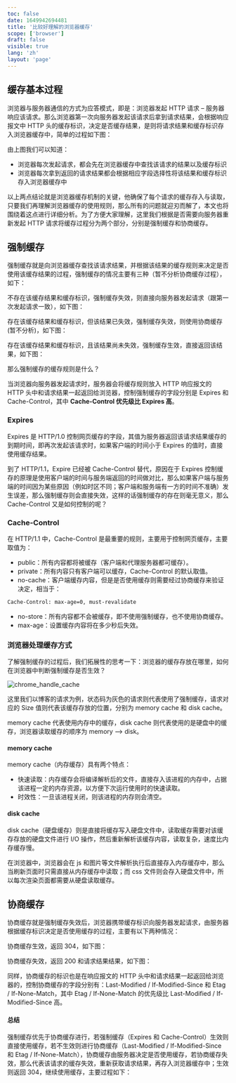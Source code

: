 ```yaml
---
toc: false
date: 1649942694481
title: '比较好理解的浏览器缓存'
scope: ['browser']
draft: false
visible: true
lang: 'zh'
layout: 'page'
---
```


<BookMark link="https://mp.weixin.qq.com/s/d2zeGhUptGUGJpB5xHQbOA" title="【第1250期】彻底理解浏览器的缓存机制" desc="浏览器的缓存机制也就是我们说的HTTP缓存机制，其机制是根据HTTP报文的缓存标识进行的。" refIcon="https://res.wx.qq.com/a/wx_fed/assets/res/NTI4MWU5.ico" author="@叶河英 | 前端早读课" />

## 缓存基本过程

浏览器与服务器通信的方式为应答模式，即是：浏览器发起 HTTP 请求 – 服务器响应该请求。那么浏览器第一次向服务器发起该请求后拿到请求结果，会根据响应报文中 HTTP 头的缓存标识，决定是否缓存结果，是则将请求结果和缓存标识存入浏览器缓存中，简单的过程如下图：

<CenterImg src="https://res.zrain.fun/images/2022/06/browser_cache_first_req-3212b9698ff882d8415f1499c6ae6ac6.png" alt="browser_cache_first_req" zoom="40%" source="https://app.diagrams.net/#R7Vpdb%2BMoFP01PG5lG38%2BxvnYaqQZzagj7faR2iRm1zGRTSbp%2FPoBjBMbu01axXFaOYoSuMDFcA8nHAiA0%2FX%2B7xxtkq80ximwjHgP4AxYlmkFFv8SlufS4gZuaVjlJFaVjoYH8hsro6GsWxLjolGRUZoysmkaI5plOGING8pzumtWW9K02esGrXDL8BChtG39h8QsKa2%2B5R3t95iskqpn0w3KkjWqKquRFAmK6a5mgnMApzmlrEyt91Ocismr5qVst3ih9PBgOc7YOQ0Km%2Bx%2FfPnxbZfeL%2F8rsi9Waj7%2Bpbz8QulWDRjMXRA6wF%2BAuQ8mHvB9MHdAEICJr8bBnqvJyek2i7HwbwAY7hLC8MMGRaJ0x%2BHAbQlbpzxn8uSSpOmUpjSXbWEU4yf%2FidsLltP%2Fca0EujCAsWhBM7ZAa5IK7HzFeU52mM8qzlXZA93msrOEMQ4Hy4ET%2FsEnQHyICsXditJVitGGFHcRXcuCqJBVF8vSM0%2FqvtWc4Jzh%2FYuTbR5CyLGP6RqznDszVIMDfhXsA5Xd1TCkTEkNPrayIYXa1cHxMbA8oWL7hjhbb4rz3APhFARQWCYzEFw28stlFPF%2BPmnkbXhbkYedkQ%2BmwJ%2BJ8PoTMDH7WeFYvj5rnF37tuJsj0x%2BFSa3vYED7Y5UPhCVDx56b%2BTyq3D54IH224HWo4mzeCL0Dc9lNMPN6DVDzWchf%2F5XZO6cKvuoasrMbF%2BvOXuucnvCas147rFWcmwkMlWbGBWJ7NgcHBI4bkk7DRB8QqsnOPGzylC%2BwuyUkGoDrAYgpwNAlS3HKWLkV%2FNxu1ClevhOCR%2FIAb%2Bm18QvNDVglsNUreoaUXN0EKvKkeVqjsp5aDmSID8M%2B%2F24Dy6K%2BwYWr7kIPgHu3TNxbw2Je1uDK9Thei7u7VMLqGfcV92NwB8c%2BN6ZwIdDAt9xNLw67wS%2Ba2iOjCsDv%2BMAUgd%2BkaCNSC5TvFcrIKwthihFRUGi19bDRxOsp4E8FPAsjShN%2F72M655w1Dfwuk5EPTCZivfcBqEP%2BBNxdSUsUlRxeR2YQmFzqR169z9%2Ffpdye8EzUoCbwLdkvUDIMR3EXJywJkRRSlaZwC%2BPrIy9kDAkQulEFaxJHIvmYY4L8hs9SVcCzhsxKXKanBA4M%2BFry2hR3p2YLVyrX4v6IqhMH1eyHc7bKvw4bclmdi0Eqy%2FNZnactPZOZTd%2FAHO7VKYzUEvNny2avBOO%2BqayF45%2BLUlc5flQ0HEQKCyhtPA6c1FNHB1ZwJ9K3jOA7ymG892Rz3rmM2g4TRCZHXxmXZXPnHFr9pH4TKchvpW%2FM2ovzeHZCqHt9rrs1nXfceZubCStfknLMTXS6jg3N42rklbHFUnvpHXzlyO3S1qcXRokZTW5xr0IhbWY8cqn2mbHdU6HdHxlO9beu5UXvbakQl9c%2BI1c1zPXaRs0CAffoJ1xWzJu0G6H63QasuFF2M12X6PQE530zHwV9rXNW2gISfk2wmsp0mMRp0CedkYK7P3MrUmBttFBgfZlKJBnj3%2BNLuF4%2FIM5nP8B" />

由上图我们可以知道：

- 浏览器每次发起请求，都会先在浏览器缓存中查找该请求的结果以及缓存标识
- 浏览器每次拿到返回的请求结果都会根据相应字段选择性将该结果和缓存标识存入浏览器缓存中

以上两点结论就是浏览器缓存机制的关键，他确保了每个请求的缓存存入与读取，只要我们再理解浏览器缓存的使用规则，那么所有的问题就迎刃而解了，本文也将围绕着这点进行详细分析。为了方便大家理解，这里我们根据是否需要向服务器重新发起 HTTP 请求将缓存过程分为两个部分，分别是强制缓存和协商缓存。

## 强制缓存

强制缓存就是向浏览器缓存查找该请求结果，并根据该结果的缓存规则来决定是否使用该缓存结果的过程，强制缓存的情况主要有三种（暂不分析协商缓存过程），如下：

不存在该缓存结果和缓存标识，强制缓存失效，则直接向服务器发起请求（跟第一次发起请求一致），如下图：

<CenterImg src="https://res.zrain.fun/images/2022/06/browser_cache_force_caching_disable-f87ce697c43a13dc647035f0971e1b14.png" alt="browser_cache_force_caching_disable" zoom="40%" source="https://app.diagrams.net/#R7Zpbb9sgFMc%2FDY%2BrbOPro53LKk3TpnXS1kdqk5jWNhEmTdpPP8A48a1pWjWXVYmq1BzgYDg%2F%2FvEhAXCUr78ytEi%2F0wRnwDKSNYBjYFmmFVjin7Q8VRbXDirDnJFEN9oabsgz1kZDW5ckwWWrIac042TRNsa0KHDMWzbEGF21m81o1h51gea4Z7iJUda3%2FiEJTyurb3lb%2BzUm87Qe2XT1%2FHJUN9YzKVOU0FXDBCcAjhilvLrK1yOcycWr16XqN32hdnNjDBd8nw7026%2Fi%2Fvnh17X%2F4%2B5h%2FXh%2Fa%2Bf3X7SXR5Qt9YTBxAWRA%2FwpmPgg9IDvg4kDggCEvp4Hf6oXh9FlkWDp3wAwWqWE45sFimXtSuAgbCnPM1EyxeWMZNmIZpSpvjBO8J1%2FJ%2BwlZ%2FQBN2qgCwOYyB604FOUk0yy8x0zRlZYrCpmuu6GLpkaLOVc4GA5MBRvYgHkm2xQXs0pnWcYLUh5FdNcVcSlajqdVZ7FZde3XhPMOF6%2FuNjmJoSCfUxzzJlwZugOG3419oEurhoMaVPawMfWNqSpnW8cbwMrLnRs3xBn601xnnggGoEASks4BsHHRn42i2MxzieNvA3PK%2FJwMPLBCPhjGV4%2FBKF5mB2O1euzxtm1zyvO9kXJj6Lk0D5xoJ2LlJ9Iyk8eevei5UfR8pMH2usHuhtNXCShzG9EqaAFbkevHWqxCuzpryxcOXXxVrdUhfG62XL8VJfWhDe6idJto2bbSRbqPgkqUzWweXIkcNJL7TpAiAWt7%2BCVj1WO2Bzz1xKpPmANgJwBgGobwxni5LF9u0NU6RF%2BUiImsuHX9Dr8mh0wq2nqXs0cseNok6xqR5bbcVStQ8%2BRgnwz7fdz738o9y0Wj7kJPgH3zp7cW6fk3u7gCru47su9%2FdoGOjD3wYX7M%2BHe3ZN7eEruHaeDq%2FNO7l2j48g4Lvf1NtsFfpmihbycZXitd0DU2AxxhsqSxLv2w%2F%2BWr74O8qnAszo6afrvFVzXuDIaL2u320NjOHQM7oFwJP8mNoh8IO5IpFrSojIskWsHpky3Rd4dede%2Ff%2F9UufdUFFQ2bgLfUu0CmZt1kRaZCm8DizIyLyTNIs6KBJnPkBhloa7ISZLI7hHDJXlGd8qVhHshF0UtkxMBZyx9LTktqy9SzB7l%2BrOjuSVq0%2F%2Bbv20O32p%2BnH7%2BZg5tC%2BtQCZw5cOB%2BcGE7%2B9OY8xW23XrUS%2FT3zqc6etlzdGhhGz79jywlY9XRUTBwRigtkbKINhPZTJ4qWcAfKRU0gO9pvfPdi7odWN2g4bQhMgfUzTqqug182XB5bDtfdevKkHjMH1K7N2cP3i7RPHouMfTFyJ5PahcJO6yEOWZHwrwBCTM%2BRsJEcfujmgqu7U%2BT4OQf" />

存在该缓存结果和缓存标识，但该结果已失效，强制缓存失效，则使用协商缓存(暂不分析)，如下图：

<CenterImg src="https://res.zrain.fun/images/2022/06/browser_cache_force_caching_disable_part_2-a1bdf16adf72c8ecb6444156dc58e2d8.png" alt="browser_cache_force_caching_disable_part_2" zoom="40%" source="https://app.diagrams.net/#R7Zpbb5swFMc%2FjR9XAQYCj5DLKk3TpnXS1kcHnOAWcGScJu2nn21Mwq1JWjWXVclDYh%2FsY%2Bzz8z8cJwAOs%2FVXhhbJdxrjFFhGvAZwBCzLtHxLfEjLc2lxbb80zBmJdaOt4Y68YG00tHVJYlw0GnJKU04WTWNE8xxHvGFDjNFVs9mMps1RF2iOO4a7CKVd6x8S86S0etZga7%2FFZJ5UI5uunl%2BGqsZ6JkWCYrqqmeAYwCGjlJelbD3EqVy8al3KfpNXrm5ujOGcH9KBfvuVP7w8%2Frr1fkwf108P93b28EV7eULpUk8YjF0QOsCbgLEHggHwPDB2gO%2BDwNPz4M%2FV4jC6zGMs%2FRsAhquEcHy3QJG8uhI4CFvCs1TUTFGckTQd0pQy1RdGMZ56U2EvOKOPuHYFutCHsexBcz5BGUklO98xY2SFxapipq%2Fd0SVTgyWcCxwsBwbiTSyAfJMNips5pfMUowUpbiKaqQtRoZpOZqVnUWz71muCGcfrVxfb3IRQsI9phjkTzgzdYcOvxt7X1VWNIW1KavjY2oY0tfON421gRUHH9g1xtt4U5%2FEAhEPgQ2kJRsD%2F2MjPZlEkxvmkkbfhZUUe9kbeHwJvJMPrBSAwj7PDsXp91ji79mXF2b4q%2BUmUHNpnDrRzlfIzSfnZQ%2B9etfwkWn72QA%2B6gW5HE%2BdxIPMbUctpjpvRa4ZarAJ7%2FisrN05VvdctVWW0rrccPVe1NeG1bqJ2X7uy7SQrVZ8YFYka2Dw7EjjupHYtIMSCVnew52uVIzbHfF8i1QWsBpDTA1BlYzhFnDw1b7ePKj3CT0rERDb8moMWv2YLzHKaulc9R2w52iSr2pHlthyV69BxpCDfTPv93Hsfyn2DxVNugk%2FAvXMg99Y5ubdbuMI2rodyb%2B%2FbQEfm3r9yfyHcuwdyD8%2FJveO0cHXeyb1rtBwZp%2BW%2B2ma7wC8StJDFWYrXegeEtc0QpagoSLRrP%2Fxv%2Bep%2BkM8FntXSSdN7r%2BC6xo1Re1m73R4bw75jcJVQ%2B6bMqUVyHQ5uf%2F%2F%2BqRLsiaiolNsEXtnOlwlYm1uRjvAmlSgl81wiK4Kpwi2TFhKhNNAXMhLHsnvIcEFe0FS5kgQv5MzVWjghcEbS15LTovy1xOygrL8g6txXpv83SYOtgxjT6SZpptnDvnWsLM3sOVU%2Funpd%2FJHL5arXbtGx3vsl2hbFjqNjq1ffEX912idPg4b9B4HSEiqLC%2FyxbCYbW8AbSktgAG%2Bg9c5zwdgG4UgVpBaCsBzCliIouzvy0NFyU6l4UyZKc1nSIhoESkSFmtpqiFAO13M%2FnUGvknrks22%2FRa7ZI6mDng0JjyapPT9jXB8IL1dS29onEog%2BiX1zXjLYpdQnz1L6f3IRmycMlB4KvXK1agWOfmD0bPWMGMhmB2ndK%2BK5%2Fwn0qpLHVUnHcJoq6faopPUxKimq238Elfxu%2F1cFx%2F8A" />

存在该缓存结果和缓存标识，且该结果尚未失效，强制缓存生效，直接返回该结果，如下图：

<!-- ![img](https://res.zrain.fun/images/2022/03/162db6359acd19d3-tplv-t2oaga2asx-watermark-7bdc469e3befed1535fe386954049309.webp) -->
<CenterImg src="https://res.zrain.fun/images/2022/06/browser_cache_force_caching_disable_part_3-a675f644a319bb233c3fc6db6c7530d0.png" alt="browser_cache_force_caching_disable_part_3" zoom="40%" source="https://app.diagrams.net/#R7Vnfb5swEP5r%2FLgqYCDwCAlZpWnatE7a%2BuiAA24NjozTpP3rZxuT8GtNOzVNO7UPqe%2Fz%2BYzvvrucCYCzYveZo3X%2BlaWYAnuS7gCcA9u27MCW%2FxRyXyOeE9RAxklqlA7AFXnABpwYdENSXHUUBWNUkHUXTFhZ4kR0MMQ523bVVox2d12jDA%2BAqwTRIfqLpCKvUd%2BeHvBLTLK82dnyzPkK1Cibk1Q5Stm2BcEYwBlnTNSjYjfDVDmv8Uu9bvGX2f2DcVyKpyxgX36UNw%2B3Py79b8vb3d3NtVPcfDJW7hDdmAOD2AORC%2FwFiH0QToHvg9gFQQBC35xD3DfO4WxTpljZnwAYbXMi8NUaJWp2K%2BkgsVwUVEqWHK4IpTNGGddrYZLipb%2BUeCU4u8WtGejBAKZqBSvFAhWEKu58xZyTLZZexdzMXbEN15vlQkg62C4M5Yd0gPpQCtVFxlhGMVqT6iJhhZ5IKq26WNWW5bBv2%2FgEc4F3f3W2tQ%2Bh5D5mBRZcGpuYBXv%2BGtoHRty2OGSgvEUfx2DIsDbbGz4EVg5MbJ8RZ%2FtZcY6nIJqBACoknIPgZSO%2FWiWJ3Oc%2FjbwD31bknY8Mf5UMP3ug3Y8UP1OKnz3002Ho%2B9HEZRqqdkhKJStxN3rdUEsv8PvfSrhwG%2FHaaGphvmtrzu8baUdEa5mUrlszh0VKaNakqMr1xtbZKYHTQSfYI4R0aPMER6qtQDzD4ljfNSRYi0DuCIEajGOKBLnrPu4Yq8wO3xmRB9nz15p2%2BQutHjHrY5pV7ZayZ2jf2zaJ4PUM1X4YGNIk3x%2F733nvvyjvO1x8zST4D3jvPpH39jl57%2FToCvt0fSrvnWMJdGLeN9s9Rnx53Vyr4YrincmAqJUMCUVVRZLH8uG9tXPHiXwu4tk9vlj%2BvxLPm1xMWn%2F242ZPTcOxtwe63wws1XLK3jOaXv78%2BV33nwsp6I7UAn6tFwB%2FPuCtbMtEl5WIkqxUlJXB1OFWzRtJEA3NREHSVC2POK7IA1pqU4rBa3Vy7Qs3Au5c2doIVtUvmawBlc0XRJv3DfR%2Bm1XYu6dY7rBZtawR7tun6latkZcRJ69eb%2F5G8nar1%2BNFZ7%2FLs5vHXlEcGDp19YKj1au%2BDKt78mz8nqyQSCMeCGKlppRt4M8UEk6APzX1zvdA7IDIB4GjlaXBUNtxVBFUiKvu5LZHVcVbcjnK1EhtEUQg0qv8GISurqYLbcdVU3Lf4xf4j0r6wm98gh5hrZFKOh3JQ%2Fj8SirFwy8DNeMPv6%2FA%2BA8%3D" />

那么强制缓存的缓存规则是什么？

当浏览器向服务器发起请求时，服务器会将缓存规则放入 HTTP 响应报文的 HTTP 头中和请求结果一起返回给浏览器，控制强制缓存的字段分别是 Expires 和 Cache-Control，其中 **Cache-Control 优先级比 Expires 高**。

### Expires

Expires 是 HTTP/1.0 控制网页缓存的字段，其值为服务器返回该请求结果缓存的到期时间，即再次发起该请求时，如果客户端的时间小于 Expires 的值时，直接使用缓存结果。

到了 HTTP/1.1，Expire 已经被 Cache-Control 替代，原因在于 Expires 控制缓存的原理是使用客户端的时间与服务端返回的时间做对比，那么如果客户端与服务端的时间因为某些原因（例如时区不同；客户端和服务端有一方的时间不准确）发生误差，那么强制缓存则会直接失效，这样的话强制缓存的存在则毫无意义，那么 Cache-Control 又是如何控制的呢？

### Cache-Control

在 HTTP/1.1 中，Cache-Control 是最重要的规则，主要用于控制网页缓存，主要取值为：

- public：所有内容都将被缓存（客户端和代理服务器都可缓存）。
- private：所有内容只有客户端可以缓存，Cache-Control 的默认取值。
- no-cache：客户端缓存内容，但是是否使用缓存则需要经过协商缓存来验证决定，相当于：

```txt
Cache-Control: max-age=0, must-revalidate
```

- no-store：所有内容都不会被缓存，即不使用强制缓存，也不使用协商缓存。
- max-age：设置缓存内容将在多少秒后失效。

### 浏览器处理缓存方式

了解强制缓存的过程后，我们拓展性的思考一下：浏览器的缓存存放在哪里，如何在浏览器中判断强制缓存是否生效？

![chrome_handle_cache](https://res.zrain.fun/images/2022/06/chrome_handle_cache-fcabce753075c788d4b4978b40c35d45.png)

这里我们以博客的请求为例，状态码为灰色的请求则代表使用了强制缓存，请求对应的 Size 值则代表该缓存存放的位置，分别为 memory cache 和 disk cache。

memory cache 代表使用内存中的缓存，disk cache 则代表使用的是硬盘中的缓存，浏览器读取缓存的顺序为 memory –> disk。

#### memory cache

memory cache（内存缓存）具有两个特点：

- 快速读取：内存缓存会将编译解析后的文件，直接存入该进程的内存中，占据该进程一定的内存资源，以方便下次运行使用时的快速读取。
- 时效性：一旦该进程关闭，则该进程的内存则会清空。

#### disk cache

disk cache（硬盘缓存）则是直接将缓存写入硬盘文件中，读取缓存需要对该缓存存放的硬盘文件进行 I/O 操作，然后重新解析该缓存内容，读取复杂，速度比内存缓存慢。

在浏览器中，浏览器会在 js 和图片等文件解析执行后直接存入内存缓存中，那么当刷新页面时只需直接从内存缓存中读取；而 css 文件则会存入硬盘文件中，所以每次渲染页面都需要从硬盘读取缓存。

## 协商缓存

协商缓存就是强制缓存失效后，浏览器携带缓存标识向服务器发起请求，由服务器根据缓存标识决定是否使用缓存的过程，主要有以下两种情况：

协商缓存生效，返回 304，如下图：

<CenterImg src="https://res.zrain.fun/images/2022/06/browser_cache_negotiation_caching_enable_part_1-eee330e15c5a9d17dc7adae6f3bc9c2e.png" alt="browser_cache_negotiation_caching_enable_part_1" zoom="40%" source="https://app.diagrams.net/#R7Ztdc5s4FIZ%2FjS6bAcTnJdh4M5ltp910p%2BtLAjLQxcgLSu3k168khA2CxDRjbCdDLhLpSDoyOq%2Be6IgEwNl690cRbJLPOEIZ0JRoB%2BAcaJqqORr9wSxPlcV0zMoQF2kkOh0M9%2BkzEkZFWB%2FTCJWtjgTjjKSbtjHEeY5C0rIFRYG37W4rnLVn3QQx6hjuwyDrWn%2BkEUkqq61ZB%2FstSuOknlk1naplHdSdxZOUSRDhbcMEfQBnBcakKq13M5SxxavXpRq3eKF1%2F8EKlJMhA0o93X27%2B%2FZlm92ufpb5nZapy0%2FCy68gexQPDHwTeAawF8C3gWsB2wa%2BARwHuLZ4DvJUL06BH%2FMIMf8KgN42SQm63wQha91SOVBbQtYZram0uEqzbIYzXPCxMIzQg%2F1A7SUp8L%2Bo0QJN6MCIjcA5WQTrNGPa%2BYyKIt0iuqqoEG33%2BLHgkyWEUDloBnTpN7oA7BvrUN7EGMcZCjZpeRPiNW8IS951sao806LsW6wJKgjavbjY6j6EVPsIrxEpqDNFDNjrV8jeEdVtQ0PClDTkowtbIFQb7x0fAksLIra%2FEWftt%2BLsW8CbAQcyizsHzmkjv1qFIZ3ng0Zeh9cVedgbeWcG7DkLr%2B0CVx1nhyP%2B9VHjbOrXFWd9IvlZSG7oxmUDbU4ovxDKLx56a2L5WVh%2B8UDb3UDL0UR55LL8htZynKN29NqhpqtQPP3DKjdGXV2Knrwy3zV7zp%2Fq2i4ljWG0tmy0HAaxSj0mCsqET6xeXBIo6qR2kiDogtaf4MivVRIUMSLHEqmuwBoCMnoEVNsKlAUk%2FdX%2BuH2qEjN8xSl9kL1%2BVautX6hKwqweU4xq5oiSo32yKhxppuSoWoeOIy7y%2FWO%2FXffOSXXf0uI5N8EH0L05UPfaJXWvS3KFslyH6l4%2FtoFG1n093ST8iwvfGih8eEnhG4akV%2BONwjcVyZFyZuH3XEDKwi%2BTYMOKqwztxA7wGpshzIKyTMPX9sN7S1iPC%2FlSwtMkUKr2W4lrHnE0tvD6bkR5Du2oLI2m%2BbRn3X7%2F%2FpXn1Ata4Vm2Cuyqn8NyLlmpNAMhbR0GWRrnTKQ0fDzALE9JwyBzRcM6jSI23CtQmT4HD9wV0%2ByGPTlfC8MDxpz5eiS4rF6QqB3xil8JTaXXpvebl0Hp7kWtVdwQu6r2qF0bKzFTe65TR%2BfV1d%2ByXC%2BvZMx0UvbBmZF1xNHYvOq7362v9NiVz6z%2Fto9ZPG4xgeOzbqyzBuwZs7gKsC1BONsEvg68OS8w%2BgGvmkJn2GPDDXazqJkZY9xDQUsxKwlsui7HJuWnzqfw2HQ9n6cz6QTRkS%2BwHUm5Sg9ErZ4tCEeDqDEd%2Bt4TRGX20SThRml8SQ4H5x5dt%2BdFav%2BbFLpdPJcTkBLKFJxyDXEotHV%2BDnRZt0F0ewGXx0%2BZExfH5aIhHS73d51NLmpn5WLP%2B53RuXj1b3aul4sUYC0Oam2cmSehZAe%2BZ76SV7vvoqCi93HtFVBSqlqMjKzgAY83ObRV6eh7otyJKacZbfloXco5Z4XcgHc80%2BHveiAn80eHJ8Gabr7GziOTjIy8eou0DoY2sH1%2BPquOb%2BagXHui28gXhNILQL0nt%2B2j2ynuB%2F%2F0b3%2BSL8u%2F47%2BW3if03%2FLu%2Bfmu7%2B%2Bpp%2BvB64Xb6xQyTpPnygQ94vZ0cOtVaN97jyH3dhPbLs02azS20erh%2F1AqoR3%2Bmwf6%2FwM%3D" />

协商缓存失效，返回 200 和请求结果结果，如下图：

<CenterImg src="https://res.zrain.fun/images/2022/06/browser_cache_negotiation_caching_enable_part_2-5fd0c8114015ebdca63eb85020310331.png" alt="browser_cache_negotiation_caching_enable_part_2" zoom="40%" source="https://app.diagrams.net/#R7Vptb6M4EP41%2FnhVwLx%2BhLxctdKedtWV7vqRghN85%2BAI3E26v%2F5sYwgY2mSjEtKKfkjtsT2DPY%2BfzAwBcL49%2FJlHu%2FQrTRAB5iw5ALgApmmYvsn%2FCclLKXEsvxRscpyoSUfBA%2F6FlHCmpM84QUVrIqOUMLxrC2OaZShmLVmU53TfnrampG11F21QR%2FAQR6Qr%2FRsnLC2lnuke5fcIb9LKsuGo%2FW2jarLaSZFGCd03RHAJ4DynlJWt7WGOiDi86lzKdatXRusHy1HGzllQWPjw%2Fcv3v%2Fbkfv1vkX0xifH4h9LyMyLPasNg6YDQBt4KLD0QuMDzwNIGvg8CT%2B2DvVSHk9PnLEFC%2FwzAcJ9ihh52USxG9xwOXJayLeE9gzfXmJA5JTSXa2GcoCfvicsLltP%2FUGMEOtCHiVhBM7aKtpgI7HxFeY73iJ8qytXYA33OpbGUMQ4H04YB%2F%2BAHID7EhOJuQ%2BmGoGiHi7uYbuVAXMipq3WpmTd13epMUM7Q4dXDNmoXcuwjukUs58pmakGNXwV7X3X3DQwpUdqAj6VkkULtplZ8dCxvKN%2F%2Bhp%2FN3%2FLz0gXhHPhQSIIF8N%2FX8%2Bt1HHM7n9TzFrwtz8Nez%2Ftz4C2Ee70ABMYwNxzJv8%2FqZ8e6LT9bE5Nfhcktd2RHOxOVj0Tlo7venbj8Klw%2BuqO9rqN1b6IsCUR%2Bw3sZzVDbe21X81PIX%2F4RnTu76j6qmbKzODRnLl6q3gGzxjLee2yMHBeJTrUmiYpUGjZGhwRKOqmdBgh%2BoNUTnPhaZVG%2BQexUItUFWANAdg%2BAKlmOSMTwz%2Fbj9qFKWfhGMd9IjV%2FDbeMXGhowy22qVc0cUVNUJ6tKkeloispz6CiSIK%2B3fTnu%2FXfFfQuL17wEnwD3zpm4N8fEvaXBFepwPRf31qkLNDDuK3MT8EcHvnsm8OGYwLdtDa%2F2hcB3Zpqi2ZWB31OA1IFfpNFONNcEHdQNCBuXISZRUeD4rfvw0RLW00AeC3imRpSGdynjOicUDQ28voqozKF9Q6TRPJ8O3fsfP77JnHrFOzLLNoBXzvNFzqUjlWcgrI3DiOBNJkDK3ScdLPIUHEckUANbnCRieZijAv%2BKnqQqgdmd2Lk8CzsE9kLoema0KF%2BQGB3wqq%2BEJtIr0cfNy6BWezHsbl5mGD1oN4dKzIyecurgfHXzVZbb5SudZjop%2B9mZkXtC0dB81VffrUp6ouQz76%2F2CUkoJQ7wl2KamGwCby4kwQx4rmI4zwFLC4QL2RDsB8LShCVoTyy3RWXRdIjguKectzaipWgzCCRtcv60pIlQmOt5no7RiUQHLmD7GnJnPSTq9lxBOBiJ2lPQ95FIVOc%2BniTczRp%2FmsKzc4%2Bu2utSav%2BbFH5dwkAyIGcoR%2FFUYKug0LNkHBiIaWex2yt0eTrKnHhxWF60teCyrnU2edG8Ki%2F2vN8ZnBdv%2Fs3O7fIiJ7AWD5ptOnPehSU75HvlkrzRfRclI4gur71BlHU46YjAMJRDPh%2FlQyvBoSIa7QaP3cm20ObJuNIPpImOrYk2B34pruPR7NJmHWJehzbPeGs0hZO3Q5s6o1nwXYjSct5i4xNGBibR6o68lr17tiTOywivL8JUGf6Ufo%2FOl3oNE%2Fb8ULC3hnkBX%2FLu8ffkJXaPv8qHy%2F8B" />

同样，协商缓存的标识也是在响应报文的 HTTP 头中和请求结果一起返回给浏览器的，控制协商缓存的字段分别有：Last-Modified / If-Modified-Since 和 Etag / If-None-Match，其中 Etag / If-None-Match 的优先级比 Last-Modified / If-Modified-Since 高。

#### 总结

强制缓存优先于协商缓存进行，若强制缓存（Expires 和 Cache-Control）生效则直接使用缓存，若不生效则进行协商缓存（Last-Modified / If-Modified-Since 和 Etag / If-None-Match），协商缓存由服务器决定是否使用缓存，若协商缓存失效，那么代表该请求的缓存失效，重新获取请求结果，再存入浏览器缓存中；生效则返回 304，继续使用缓存，主要过程如下：

<CenterImg src="https://res.zrain.fun/images/2022/06/browser_cache_process-ee7b190293c3493de0916abce9454712.png" alt="browser_cache_process" zoom="40%" source="https://app.diagrams.net/#R7Vxtc5s4EP41%2BlgPSIDhI%2Filvbn2rjO%2BuV4%2BEpBtrhh5sFwn9%2BtvBcK8ySlNbBMneDIOWr0YaZfn2V3JRmSyefiY%2Btv1FxbSGGEtfEBkijDWTVODf0LymEvGYycXrNIolI1KwSL6j0qh7LfaRyHd1RpyxmIebevCgCUJDXhN5qcpO9SbLVlc%2F9Stv6ItwSLw47b0WxTydS618biUf6LRal18sm7J%2BW38orGcyW7th%2BxQEZEZIpOUMZ5fbR4mNBaLV6xL3m9%2BovZ4YylNeJcOIVv8bf7uffbHE%2F3bR54sPvz26YMl740%2FFhOmIcxfFlnK12zFEj%2BelVIvZfskpGJUDUplm8%2BMbUGog%2FBfyvmjVKa%2F5wxEa76JZS19iPg%2FovvIlKW7Ss30QY6cFR6LQsLTx0onUbyr1pXdslLRb8kSPvc3USwEX2iaRgcKmqGprFuwfRqI21xzDiaFTeLCGyyieBMNdqMVY6uY%2BttoNwrYJqsIdlnT%2BTIfGS6bY9MkdIX5wcj3MQu%2B%2F7WOklw8j%2BJiIfLFFyt%2BUqdStCtu85Qii2fDT1eUP9EOHy0PHlnKNhQWC%2FqlNPZ59KN%2BH758dlbHdqV5wYW0sF%2BwNjnuDz%2Fey09CMwt5JrLnaGYjd4xsG81M5DjItVuWWbe7wzridLH1s1U5APjUbawvvS9BuxMWszS7ZxKE9N6%2BB%2FmOp%2Bw7rdQQizgkPBrBD5py%2BvC0GbTVdoRZiTEFyMrioYJYUrSugJWhXUjP4z5RRa9gSokwP0OVGqaUEPPOUQV3RBXSJ6oQvU9zeyaJ6bhOYyNN%2F5nRZaWvNI1g2YQ1DJaoaGf0aYlYyW8OMNs8ozUNuVYmmSDbQbMx8ibIIaLKnYpmLcZbs839fnczbLeEFzD4pdnOMGtsp1ttunMUdGdfiu6cge7eBsiQjiBj9goy%2BAbpbojZXmBueq%2BkRhSkZgrm8lwFhQG7uQQB1AqamyPXRLN51sZVUaGNvDmyx5ITof3AgF0YkJB6vKdiwKPsKhRoqD0f8HOmQt22i1z9bUX2NHtd29chitCemGZb0zq%2BmKp7Dbee5e7og7tz0o3pElNpahu9Dv%2BYSmg5lTTsEFTdINgsl0EA87sw2JhWg1ZsBa3gayYS7Zbu72aLlkZhxryutvoyJSyhjTWVIj%2BOVvCITQNYoWzdxfpFgR%2B7smIThWEGYCo7qVtSX6ZyBsXjRv5YV7CMyp0gl9J7sftXUfwffw56P7feDee16b2dQRv0fn696w29H5%2F%2FvvSOSZ8%2B5ZDTOJ9PqRsdnUrcq1OpqwJWU0Srdp6fgGvr19MbWpYUMZFny0y%2Fq2XpjSztYbcPW9yEL3oGwCEYj%2BqBLFb5lmNFIHsx3xLf4C51HXP0AXMqUNIFc3pN3JOB5N6bwZFeSQ63o6gs5Q7cZmQ5FFcwlnqH2kNe1saBZlrLboe0vJLlGm71sVzlOO2aaXnc69Z0HXK0Z0HOwHFV6nr1e9PtZC3RjIqPDA61J1K28mKKZgbypmIXECSO8YYyuGfAE9O0RriD24zHo6s6zu2s7JCkuYD29TqbGFrPSRrSa8CkoWcETMPG3xNuaRf%2F1eo1YGr7rxgegpJNsuMjwBrCc%2FWQM1N4rm1%2F972yCTHqeGIWRwt6pBLSTsMNG3yX2Ohp6N5QRCZX5RIDv57AZMiFvIhLrI5c0u8pkuI2h2MkFz9G0vw2moporvp1NOK0dd9CH%2FVjU9Hh6yCDEsKAq6sgNtI0%2B2kgg0Lz20PPBbeLoUnX3cNTjmnFxEyFiRWyzpgjP%2BEri2AmJZ02DHzcsNx8mrJTabytcRr5QrN5ZjNfhtY42UNwnPQLSFiVH34CE49%2BtyNO80IzuHCmyMXFEd%2Fc3Z6KPxgH%2Bor0clalOtp9gwDaz9d5LUOR9DHOg6BQLH%2BCIDes8occyOx%2F" />
